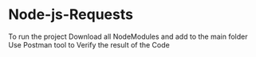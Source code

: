 # Node-js-Requests

To run the project Download all NodeModules and add to the main folder
Use Postman tool to Verify  the result of the Code 
